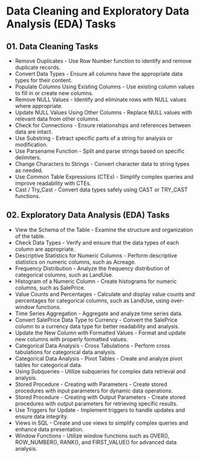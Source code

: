 # Data Cleaning and Exploratory Data Analysis (EDA) Tasks

## 01. Data Cleaning Tasks
* Remove Duplicates - Use Row Number function to identify and remove duplicate records.
* Convert Data Types - Ensure all columns have the appropriate data types for their content.
* Populate Columns Using Existing Columns - Use existing column values to fill in or create new columns.
* Remove NULL Values - Identify and eliminate rows with NULL values where appropriate.
* Update NULL Values Using Other Columns - Replace NULL values with relevant data from other columns.
* Check for Connections - Ensure relationships and references between data are intact.
* Use Substring - Extract specific parts of a string for analysis or modification.
* Use Parsename Function - Split and parse strings based on specific delimiters.
* Change Characters to Strings - Convert character data to string types as needed.
* Use Common Table Expressions (CTEs) - Simplify complex queries and improve readability with CTEs.
* Cast / Try_Cast - Convert data types safely using CAST or TRY_CAST functions.

## 02. Exploratory Data Analysis (EDA) Tasks
* View the Schema of the Table - Examine the structure and organization of the table.
* Check Data Types - Verify and ensure that the data types of each column are appropriate.
* Descriptive Statistics for Numeric Columns - Perform descriptive statistics on numeric columns, such as Acreage.
* Frequency Distribution - Analyze the frequency distribution of categorical columns, such as LandUse.
* Histogram of a Numeric Column - Create histograms for numeric columns, such as SalePrice.
* Value Counts and Percentages - Calculate and display value counts and percentages for categorical columns, such as LandUse, using over-window functions.
* Time Series Aggregation - Aggregate and analyze time series data.
* Convert SalePrice Data Type to Currency - Convert the SalePrice column to a currency data type for better readability and analysis.
* Update the New Column with Formatted Values - Format and update new columns with properly formatted values.
* Categorical Data Analysis - Cross Tabulations - Perform cross tabulations for categorical data analysis.
* Categorical Data Analysis - Pivot Tables - Create and analyze pivot tables for categorical data.
* Using Subqueries - Utilize subqueries for complex data retrieval and analysis.
* Stored Procedure - Creating with Parameters - Create stored procedures with input parameters for dynamic data operations.
* Stored Procedure - Creating with Output Parameters - Create stored procedures with output parameters for retrieving specific results.
* Use Triggers for Update - Implement triggers to handle updates and ensure data integrity.
* Views in SQL - Create and use views to simplify complex queries and enhance data presentation.
* Window Functions - Utilize window functions such as OVER(), ROW_NUMBER(), RANK(), and FIRST_VALUE() for advanced data analysis.


















